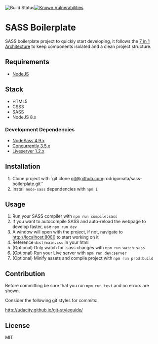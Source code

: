 ![Build Status](https://travis-ci.org/rodrigomata/sass-boilerplate.svg?branch=master)[![Known Vulnerabilities](https://snyk.io/test/github/rodrigomata/sass-boilerplate/badge.svg?targetFile=package.json)](https://snyk.io/test/github/rodrigomata/sass-boilerplate?targetFile=package.json)

# SASS Boilerplate
SASS boilerplate project to quickly start developing, it follows the [7 in 1 Architecture](https://sass-guidelin.es/#architecture) to keep components isolated and a clean project structure.

## Requirements

- [NodeJS](https://nodejs.org/en/)

## Stack

- HTML5
- CSS3
- SASS
- NodeJS 8.x

### Development Dependencies

- [NodeSass 4.9.x](https://www.npmjs.com/package/node-sass)
- [Concurrently 3.5.x](https://www.npmjs.com/package/concurrently)
- [Liveserver 1.2.x](https://www.npmjs.com/package/live-server)

## Installation

1. Clone project with `git clone git@github.com:rodrigomata/sass-boilerplate.git``
2. Install `node-sass` dependencies with `npm i`

## Usage

1. Run your SASS compiler with `npm run compile:sass`
2. If you want to autocompile SASS and auto-reload the webpage to develop faster, use `npm run dev`
3. A window will open with the project, if not, navigate to [http://localhost:8080](http://localhost:8080) to start working on it
3. Reference `dist/main.css` in your html
4. (Optional) Only watch for .sass changes with `npm run watch:sass`
4. (Optional) Run your Live server with `npm run dev:server`
5. (Optional) Minify assets and compile project with `npm run prod:build`

## Contribution

Before committing be sure that you run `npm run test` and no errors are shown.

Consider the following git styles for commits:

http://udacity.github.io/git-styleguide/

## License

MIT

